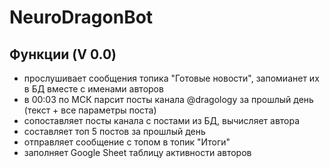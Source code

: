 # NeuroDragonBot
## Функции (V 0.0)
- прослушивает сообщения топика "Готовые новости", запомианет их в БД вместе с именами авторов
- в 00:03 по МСК парсит посты канала @dragology за прошлый день (текст + все параметры поста)
- сопоставляет посты канала с постами из БД, вычисляет автора
- составляет топ 5 постов за прошлый день
- отправляет сообщение с топом в топик "Итоги"
- заполняет Google Sheet таблицу активности авторов